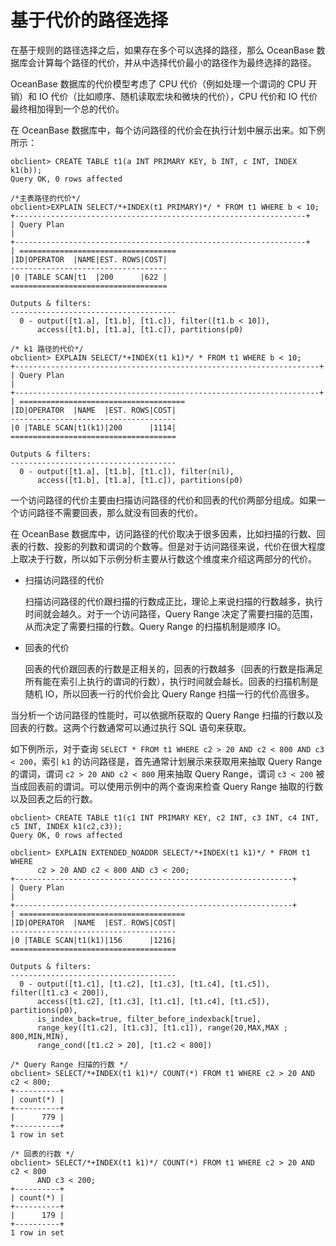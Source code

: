 # 基于代价的路径选择

在基于规则的路径选择之后，如果存在多个可以选择的路径，那么 OceanBase 数据库会计算每个路径的代价，并从中选择代价最小的路径作为最终选择的路径。

OceanBase 数据库的代价模型考虑了 CPU 代价（例如处理一个谓词的 CPU 开销）和 IO 代价（比如顺序、随机读取宏块和微块的代价），CPU 代价和 IO 代价最终相加得到一个总的代价。

在 OceanBase 数据库中，每个访问路径的代价会在执行计划中展示出来。如下例所示：

```shell
obclient> CREATE TABLE t1(a INT PRIMARY KEY, b INT, c INT, INDEX k1(b));
Query OK, 0 rows affected 

/*主表路径的代价*/
obclient>EXPLAIN SELECT/*+INDEX(t1 PRIMARY)*/ * FROM t1 WHERE b < 10;
+-----------------------------------------------------------------+
| Query Plan                                                                              |
+-----------------------------------------------------------------+
| ===================================
|ID|OPERATOR  |NAME|EST. ROWS|COST|
-----------------------------------
|0 |TABLE SCAN|t1  |200      |622 |
===================================

Outputs & filters:
-------------------------------------
  0 - output([t1.a], [t1.b], [t1.c]), filter([t1.b < 10]),
      access([t1.b], [t1.a], [t1.c]), partitions(p0)

/* k1 路径的代价*/
obclient> EXPLAIN SELECT/*+INDEX(t1 k1)*/ * FROM t1 WHERE b < 10;
+--------------------------------------------------------------------+
| Query Plan                                                                                   |
+--------------------------------------------------------------------+
| =====================================
|ID|OPERATOR  |NAME  |EST. ROWS|COST|
-------------------------------------
|0 |TABLE SCAN|t1(k1)|200      |1114|
=====================================

Outputs & filters:
-------------------------------------
  0 - output([t1.a], [t1.b], [t1.c]), filter(nil),
      access([t1.b], [t1.a], [t1.c]), partitions(p0)
```

一个访问路径的代价主要由扫描访问路径的代价和回表的代价两部分组成。如果一个访问路径不需要回表，那么就没有回表的代价。

在 OceanBase 数据库中，访问路径的代价取决于很多因素，比如扫描的行数、回表的行数、投影的列数和谓词的个数等。但是对于访问路径来说，代价在很大程度上取决于行数，所以如下示例分析主要从行数这个维度来介绍这两部分的代价。

* 扫描访问路径的代价

  扫描访问路径的代价跟扫描的行数成正比，理论上来说扫描的行数越多，执行时间就会越久。对于一个访问路径，Query Range 决定了需要扫描的范围，从而决定了需要扫描的行数。Query Range 的扫描机制是顺序 IO。
  
* 回表的代价

  回表的代价跟回表的行数是正相关的，回表的行数越多（回表的行数是指满足所有能在索引上执行的谓词的行数），执行时间就会越长。回表的扫描机制是随机 IO，所以回表一行的代价会比 Query Range 扫描一行的代价高很多。
  
当分析一个访问路径的性能时，可以依据所获取的 Query Range 扫描的行数以及回表的行数。这两个行数通常可以通过执行 SQL 语句来获取。

如下例所示，对于查询 `SELECT * FROM t1 WHERE c2 > 20 AND c2 < 800 AND c3 < 200`，索引 `k1` 的访问路径是，首先通常计划展示来获取用来抽取 Query Range 的谓词，谓词 `c2 > 20 AND c2 < 800` 用来抽取 Query Range，谓词 `c3 < 200` 被当成回表前的谓词。可以使用示例中的两个查询来检查 Query Range 抽取的行数以及回表之后的行数。

```shell
obclient> CREATE TABLE t1(c1 INT PRIMARY KEY, c2 INT, c3 INT, c4 INT, c5 INT, INDEX k1(c2,c3));
Query OK, 0 rows affected 

obclient> EXPLAIN EXTENDED_NOADDR SELECT/*+INDEX(t1 k1)*/ * FROM t1 WHERE 
      c2 > 20 AND c2 < 800 AND c3 < 200;
+--------------------------------------------------------------+
| Query Plan                                                                          |
+--------------------------------------------------------------+
| =====================================
|ID|OPERATOR  |NAME  |EST. ROWS|COST|
-------------------------------------
|0 |TABLE SCAN|t1(k1)|156      |1216|
=====================================

Outputs & filters:
-------------------------------------
  0 - output([t1.c1], [t1.c2], [t1.c3], [t1.c4], [t1.c5]), filter([t1.c3 < 200]),
      access([t1.c2], [t1.c3], [t1.c1], [t1.c4], [t1.c5]), partitions(p0),
      is_index_back=true, filter_before_indexback[true],
      range_key([t1.c2], [t1.c3], [t1.c1]), range(20,MAX,MAX ; 800,MIN,MIN),
      range_cond([t1.c2 > 20], [t1.c2 < 800])

/* Query Range 扫描的行数 */
obclient> SELECT/*+INDEX(t1 k1)*/ COUNT(*) FROM t1 WHERE c2 > 20 AND c2 < 800;
+----------+
| count(*) |
+----------+
|      779 |
+----------+
1 row in set 

/* 回表的行数 */
obclient> SELECT/*+INDEX(t1 k1)*/ COUNT(*) FROM t1 WHERE c2 > 20 AND c2 < 800
      AND c3 < 200;
+----------+
| count(*) |
+----------+
|      179 |
+----------+
1 row in set 
```
